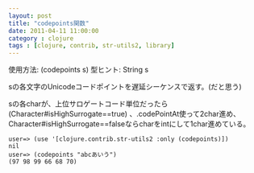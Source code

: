```yaml
---
layout: post
title: "codepoints関数"
date: 2011-04-11 11:00:00
category : clojure
tags : [clojure, contrib, str-utils2, library]
---
```

使用方法: (codepoints s)
型ヒント: String s

sの各文字のUnicodeコードポイントを遅延シーケンスで返す。(だと思う)

<!-- more -->

sの各charが、上位サロゲートコード単位だったら(Character#isHighSurrogate==true) 、.codePointAt使って2char進め、Character#isHighSurrogate==falseならcharをintにして1char進めている。

	user=> (use '[clojure.contrib.str-utils2 :only (codepoints)])
	nil
	user=> (codepoints "abcあいう")
	(97 98 99 66 68 70)
